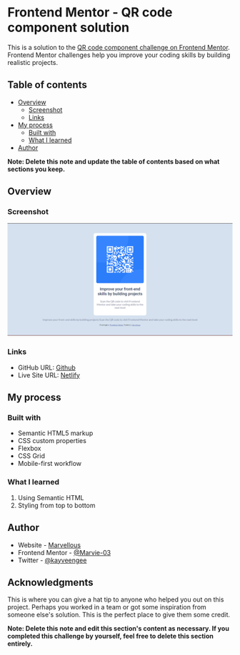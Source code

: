 # Frontend Mentor - QR code component solution

This is a solution to the [QR code component challenge on Frontend Mentor](https://www.frontendmentor.io/challenges/qr-code-component-iux_sIO_H). Frontend Mentor challenges help you improve your coding skills by building realistic projects. 

## Table of contents

- [Overview](#overview)
  - [Screenshot](#screenshot)
  - [Links](#links)
- [My process](#my-process)
  - [Built with](#built-with)
  - [What I learned](#what-i-learned)
- [Author](#author)

**Note: Delete this note and update the table of contents based on what sections you keep.**

## Overview

### Screenshot

![](./images/image.png)


### Links

- GitHub URL: [Github](https://github.com/Marvie-03/ScanQr-FrontendMentor)
- Live Site URL: [Netlify]([https://your-live-site-url.com](https://scanqrfem.netlify.app/))

## My process

### Built with

- Semantic HTML5 markup
- CSS custom properties
- Flexbox
- CSS Grid
- Mobile-first workflow


### What I learned
1. Using Semantic HTML
2. Styling from top to bottom

## Author

- Website - [Marvellous](https://portfolio-marvel.netlify.app/)
- Frontend Mentor - [@Marvie-03](https://www.frontendmentor.io/profile/Marvie-03)
- Twitter - [@kayveengee](https://www.twitter.com/kayveengee)


## Acknowledgments

This is where you can give a hat tip to anyone who helped you out on this project. Perhaps you worked in a team or got some inspiration from someone else's solution. This is the perfect place to give them some credit.

**Note: Delete this note and edit this section's content as necessary. If you completed this challenge by yourself, feel free to delete this section entirely.**
